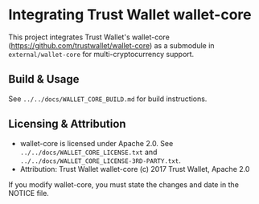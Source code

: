 # Integrating Trust Wallet wallet-core

This project integrates Trust Wallet's wallet-core (https://github.com/trustwallet/wallet-core) as a submodule in `external/wallet-core` for multi-cryptocurrency support.

## Build & Usage
See `../../docs/WALLET_CORE_BUILD.md` for build instructions.

## Licensing & Attribution
- wallet-core is licensed under Apache 2.0. See `../../docs/WALLET_CORE_LICENSE.txt` and `../../docs/WALLET_CORE_LICENSE-3RD-PARTY.txt`.
- Attribution: Trust Wallet wallet-core (c) 2017 Trust Wallet, Apache 2.0

If you modify wallet-core, you must state the changes and date in the NOTICE file.
